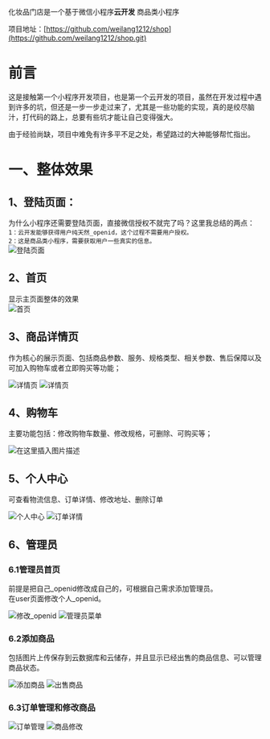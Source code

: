  化妆品门店是一个基于微信小程序**云开发** 商品类小程序  
    
 项目地址：[https://github.com/weilang1212/shop](https://github.com/weilang1212/shop.git)  
# 前言
这是接触第一个小程序开发项目，也是第一个云开发的项目，虽然在开发过程中遇到许多的坑，但还是一步一步走过来了，尤其是一些功能的实现，真的是绞尽脑汁，打代码的路上，总要有些坑才能让自己变得强大。
  
由于经验尚缺，项目中难免有许多平不足之处，希望路过的大神能够帮忙指出。
# 一、整体效果
## 1、登陆页面：  
为什么小程序还需要登陆页面，直接微信授权不就完了吗？这里我总结的两点：  
`1：云开发能够获得用户纯天然_openid，这个过程不需要用户授权。`  
`2：这是商品类小程序，需要获取用户一些真实的信息。`  
![登陆页面](https://img-blog.csdnimg.cn/20190822092326925.png?x-oss-process=image/watermark,type_ZmFuZ3poZW5naGVpdGk,shadow_10,text_aHR0cHM6Ly9ibG9nLmNzZG4ubmV0L3FxXzM4MTA5NTk0,size_16,color_FFFFFF,t_70)
## 2、首页
显示主页面整体的效果  
![首页](https://img-blog.csdnimg.cn/20190821182535783.png?x-oss-process=image/watermark,type_ZmFuZ3poZW5naGVpdGk,shadow_10,text_aHR0cHM6Ly9ibG9nLmNzZG4ubmV0L3FxXzM4MTA5NTk0,size_16,color_FFFFFF,t_70)
## 3、商品详情页
作为核心的展示页面、包括商品参数、服务、规格类型、相关参数、售后保障以及可加入购物车或者立即购买等功能；  
  
![详情页](https://img-blog.csdnimg.cn/20190822164355995.png?x-oss-process=image/watermark,type_ZmFuZ3poZW5naGVpdGk,shadow_10,text_aHR0cHM6Ly9ibG9nLmNzZG4ubmV0L3FxXzM4MTA5NTk0,size_16,color_FFFFFF,t_70)
![详情页](https://img-blog.csdnimg.cn/20190822164019777.png?x-oss-process=image/watermark,type_ZmFuZ3poZW5naGVpdGk,shadow_10,text_aHR0cHM6Ly9ibG9nLmNzZG4ubmV0L3FxXzM4MTA5NTk0,size_16,color_FFFFFF,t_70)
## 4、购物车
主要功能包括：修改购物车数量、修改规格，可删除、可购买等；  
  
![在这里插入图片描述](https://img-blog.csdnimg.cn/20190821190316463.png?x-oss-process=image/watermark,type_ZmFuZ3poZW5naGVpdGk,shadow_10,text_aHR0cHM6Ly9ibG9nLmNzZG4ubmV0L3FxXzM4MTA5NTk0,size_16,color_FFFFFF,t_70)
## 5、个人中心
可查看物流信息、订单详情、修改地址、删除订单  
  
![个人中心](https://img-blog.csdnimg.cn/20190821192026120.png?x-oss-process=image/watermark,type_ZmFuZ3poZW5naGVpdGk,shadow_10,text_aHR0cHM6Ly9ibG9nLmNzZG4ubmV0L3FxXzM4MTA5NTk0,size_16,color_FFFFFF,t_70)
![订单详情](https://img-blog.csdnimg.cn/20190821192034591.png?x-oss-process=image/watermark,type_ZmFuZ3poZW5naGVpdGk,shadow_10,text_aHR0cHM6Ly9ibG9nLmNzZG4ubmV0L3FxXzM4MTA5NTk0,size_16,color_FFFFFF,t_70)
## 6、管理员
### 6.1管理员首页
前提是把自己_openid修改成自己的，可根据自己需求添加管理员。  
在user页面修改个人_openid。  
  
![修改_openid](https://img-blog.csdnimg.cn/20190822165925122.png?x-oss-process=image/watermark,type_ZmFuZ3poZW5naGVpdGk,shadow_10,text_aHR0cHM6Ly9ibG9nLmNzZG4ubmV0L3FxXzM4MTA5NTk0,size_16,color_FFFFFF,t_70)
![管理员菜单](https://img-blog.csdnimg.cn/20190821192603429.png?x-oss-process=image/watermark,type_ZmFuZ3poZW5naGVpdGk,shadow_10,text_aHR0cHM6Ly9ibG9nLmNzZG4ubmV0L3FxXzM4MTA5NTk0,size_16,color_FFFFFF,t_70)  
### 6.2添加商品
包括图片上传保存到云数据库和云储存，并且显示已经出售的商品信息、可以管理商品状态。  
  
 ![添加商品](https://img-blog.csdnimg.cn/20190821192615354.png?x-oss-process=image/watermark,type_ZmFuZ3poZW5naGVpdGk,shadow_10,text_aHR0cHM6Ly9ibG9nLmNzZG4ubmV0L3FxXzM4MTA5NTk0,size_16,color_FFFFFF,t_70)
![出售商品](https://img-blog.csdnimg.cn/20190821192646885.png?x-oss-process=image/watermark,type_ZmFuZ3poZW5naGVpdGk,shadow_10,text_aHR0cHM6Ly9ibG9nLmNzZG4ubmV0L3FxXzM4MTA5NTk0,size_16,color_FFFFFF,t_70)
### 6.3订单管理和修改商品
![订单管理](https://img-blog.csdnimg.cn/20190821192813631.png?x-oss-process=image/watermark,type_ZmFuZ3poZW5naGVpdGk,shadow_10,text_aHR0cHM6Ly9ibG9nLmNzZG4ubmV0L3FxXzM4MTA5NTk0,size_16,color_FFFFFF,t_70)
![商品修改](https://img-blog.csdnimg.cn/20190821192714186.png?x-oss-process=image/watermark,type_ZmFuZ3poZW5naGVpdGk,shadow_10,text_aHR0cHM6Ly9ibG9nLmNzZG4ubmV0L3FxXzM4MTA5NTk0,size_16,color_FFFFFF,t_70)


